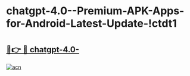 # chatgpt-4.0--Premium-APK-Apps-for-Android-Latest-Update-!ctdt1

# <h2><a href="https://rz0oxu.esa.edu.pl?title=chatgpt-4.0-&ref=ctdt1">🔗👉 🔴 chatgpt-4.0-</a></h2>

[![acn](https://github.com/user-attachments/assets/0f9c940e-d8b0-45ae-aac7-cd30a18b3e1c)](https://rz0oxu.esa.edu.pl?title=chatgpt-4.0-&ref=ctdt1)

